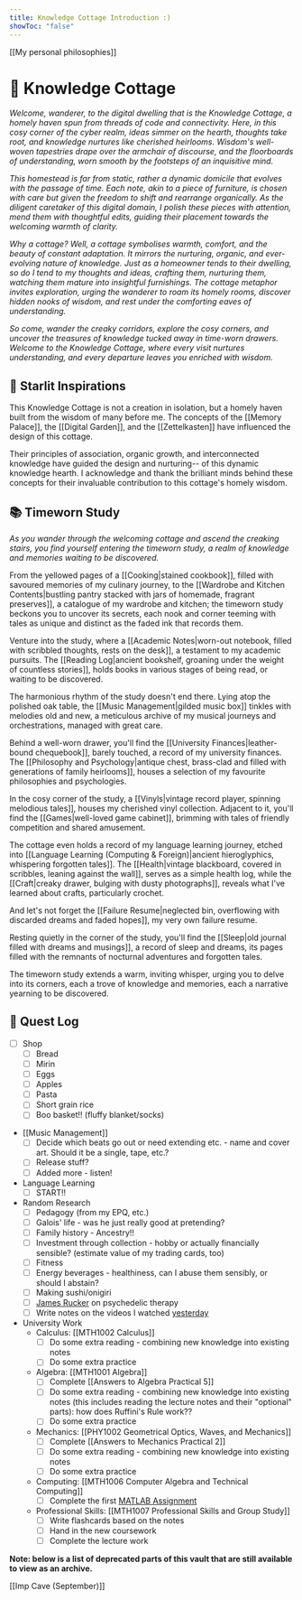 ```yaml
---
title: Knowledge Cottage Introduction :)
showToc: "false"
---
```

[[My personal philosophies]]
# 🏡 Knowledge Cottage

*Welcome, wanderer, to the digital dwelling that is the Knowledge Cottage, a homely haven spun from threads of code and connectivity. Here, in this cosy corner of the cyber realm, ideas simmer on the hearth, thoughts take root, and knowledge nurtures like cherished heirlooms. Wisdom's well-woven tapestries drape over the armchair of discourse, and the floorboards of understanding, worn smooth by the footsteps of an inquisitive mind.*

*This homestead is far from static, rather a dynamic domicile that evolves with the passage of time. Each note, akin to a piece of furniture, is chosen with care but given the freedom to shift and rearrange organically. As the diligent caretaker of this digital domain, I polish these pieces with attention, mend them with thoughtful edits, guiding their placement towards the welcoming warmth of clarity.*

*Why a cottage? Well, a cottage symbolises warmth, comfort, and the beauty of constant adaptation. It mirrors the nurturing, organic, and ever-evolving nature of knowledge. Just as a homeowner tends to their dwelling, so do I tend to my thoughts and ideas, crafting them, nurturing them, watching them mature into insightful furnishings. The cottage metaphor invites exploration, urging the wanderer to roam its homely rooms, discover hidden nooks of wisdom, and rest under the comforting eaves of understanding.*

*So come, wander the creaky corridors, explore the cosy corners, and uncover the treasures of knowledge tucked away in time-worn drawers. Welcome to the Knowledge Cottage, where every visit nurtures understanding, and every departure leaves you enriched with wisdom.*
## 🌟 Starlit Inspirations

This Knowledge Cottage is not a creation in isolation, but a homely haven built from the wisdom of many before me. The concepts of the [[Memory Palace]], the [[Digital Garden]], and the [[Zettelkasten]] have influenced the design of this cottage.

Their principles of association, organic growth, and interconnected knowledge have guided the design and nurturing-- of this dynamic knowledge hearth. I acknowledge and thank the brilliant minds behind these concepts for their invaluable contribution to this cottage's homely wisdom.
## 📚 Timeworn Study
*As you wander through the welcoming cottage and ascend the creaking stairs, you find yourself entering the timeworn study, a realm of knowledge and memories waiting to be discovered.*

From the yellowed pages of a [[Cooking|stained cookbook]], filled with savoured memories of my culinary journey, to the [[Wardrobe and Kitchen Contents|bustling pantry stacked with jars of homemade, fragrant preserves]], a catalogue of my wardrobe and kitchen; the timeworn study beckons you to uncover its secrets, each nook and corner teeming with tales as unique and distinct as the faded ink that records them.

Venture into the study, where a [[Academic Notes|worn-out notebook, filled with scribbled thoughts, rests on the desk]], a testament to my academic pursuits. The [[Reading Log|ancient bookshelf, groaning under the weight of countless stories]], holds books in various stages of being read, or waiting to be discovered. 

The harmonious rhythm of the study doesn't end there. Lying atop the polished oak table, the [[Music Management|gilded music box]] tinkles with melodies old and new, a meticulous archive of my musical journeys and orchestrations, managed with great care.

Behind a well-worn drawer, you'll find the [[University Finances|leather-bound chequebook]], barely touched, a record of my university finances. The [[Philosophy and Psychology|antique chest, brass-clad and filled with generations of family heirlooms]], houses a selection of my favourite philosophies and psychologies. 

In the cosy corner of the study, a [[Vinyls|vintage record player, spinning melodious tales]], houses my cherished vinyl collection. Adjacent to it, you'll find the [[Games|well-loved game cabinet]], brimming with tales of friendly competition and shared amusement.

The cottage even holds a record of my language learning journey, etched into [[Language Learning (Computing & Foreign)|ancient hieroglyphics, whispering forgotten tales]]. The [[Health|vintage blackboard, covered in scribbles, leaning against the wall]], serves as a simple health log, while the [[Craft|creaky drawer, bulging with dusty photographs]], reveals what I've learned about crafts, particularly crochet. 

And let's not forget the [[Failure Resume|neglected bin, overflowing with discarded dreams and faded hopes]], my very own failure resume. 

Resting quietly in the corner of the study, you'll find the [[Sleep|old journal filled with dreams and musings]], a record of sleep and dreams, its pages filled with the remnants of nocturnal adventures and forgotten tales.

The timeworn study extends a warm, inviting whisper, urging you to delve into its corners, each a trove of knowledge and memories, each a narrative yearning to be discovered.
## 📜 Quest Log

- [ ] Shop
	 - [ ] Bread
	 - [ ] Mirin
	 - [ ] Eggs
	 - [ ] Apples
	 - [ ] Pasta
	 - [ ] Short grain rice
	 - [ ] Boo basket!! (fluffy blanket/socks)
 - [[Music Management]]
	 - [ ] Decide which beats go out or need extending etc. - name and cover art. Should it be a single, tape, etc.?
	 - [ ] Release stuff?
	 - [ ] Added more - listen!
 - Language Learning
	 - [ ] START!!
 - Random Research
	 - [ ] Pedagogy (from my EPQ, etc.)
	 - [ ] Galois' life - was he just really good at pretending?
	 - [ ] Family history - Ancestry!!
	 - [ ] Investment through collection - hobby or actually financially sensible? (estimate value of my trading cards, too)
	 - [ ] Fitness
	 - [ ] Energy beverages - healthiness, can I abuse them sensibly, or should I abstain?
	 - [ ] Making sushi/onigiri
	 - [ ] [James Rucker](https://www.researchgate.net/profile/James-Rucker-2) on psychedelic therapy
	 - [ ] Write notes on the videos I watched [yesterday](2023-10-25)
 - University Work
	 - Calculus: [[MTH1002 Calculus]]
		 - [ ] Do some extra reading - combining new knowledge into existing notes
		 - [ ] Do some extra practice
	 - Algebra: [[MTH1001 Algebra]]
		 - [ ] Complete [[Answers to Algebra Practical 5]]
		 - [ ] Do some extra reading - combining new knowledge into existing notes (this includes reading the lecture notes and their "optional" parts): how does Ruffini's Rule work??
		 - [ ] Do some extra practice
	 - Mechanics: [[PHY1002 Geometrical Optics, Waves, and Mechanics]]
		 - [ ] Complete [[Answers to Mechanics Practical 2]]
		 - [ ] Do some extra reading - combining new knowledge into existing notes
		 - [ ] Do some extra practice
	 - Computing: [[MTH1006 Computer Algebra and Technical Computing]]
		 - [ ] Complete the first [MATLAB Assignment](https://blackboard.lincoln.ac.uk/ultra/courses/_191987_1/cl/outline)
	 - Professional Skills: [[MTH1007 Professional Skills and Group Study]]
		 - [ ] Write flashcards based on the notes
		 - [ ] Hand in the new coursework
		 - [ ] Complete the lecture work

**Note: below is a list of deprecated parts of this vault that are still available to view as an archive.**

[[Imp Cave (September)]]